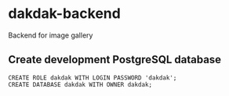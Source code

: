 dakdak-backend
==============

Backend for image gallery

## Create development PostgreSQL database
	CREATE ROLE dakdak WITH LOGIN PASSWORD 'dakdak';
	CREATE DATABASE dakdak WITH OWNER dakdak;
